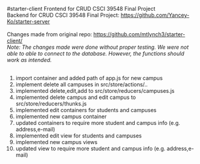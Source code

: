 #starter-client
Frontend for CRUD CSCI 39548 Final Project<br/>
Backend for CRUD CSCI 39548 Final Project: https://github.com/Yancey-Ko/starter-server
<br/>
<br/>
Changes made from original repo: https://github.com/mtlynch3/starter-client/<br/>
*Note: The changes made were done without proper testing. We were not able to able to connect to the database. However, the functions should work as intended.*<br/><br/>
1. import container and added path of app.js for new campus
2. implement delete all campuses in src/store/actions/..
3. implemented delete,edit,add to src/store/reducers/campuses.js
4. implemented delete campus and edit campus to src/store/reducers/thunks.js
5. implemented edit containers for students and campuses
6. implemented new campus container
7. updated containers to require more student and campus info (e.g. address,e-mail)
8. implemented edit view for students and campuses
9. implemented new campus views
10. updated view to require more student and campus info (e.g. address,e-mail)


